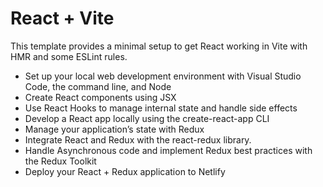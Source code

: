 # React + Vite

This template provides a minimal setup to get React working in Vite with HMR and some ESLint rules.

- Set up your local web development environment with Visual Studio Code, the command line, and Node
- Create React components using JSX
- Use React Hooks to manage internal state and handle side effects
- Develop a React app locally using the create-react-app CLI
- Manage your application’s state with Redux
- Integrate React and Redux with the react-redux library.
- Handle Asynchronous code and implement Redux best practices with the Redux Toolkit
- Deploy your React + Redux application to Netlify
